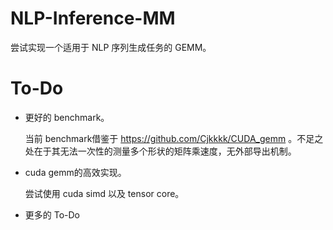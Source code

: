 # NLP-Inference-MM

尝试实现一个适用于 NLP 序列生成任务的 GEMM。

# To-Do

+ 更好的 benchmark。
    
    当前 benchmark借鉴于 https://github.com/Cjkkkk/CUDA_gemm 。不足之处在于其无法一次性的测量多个形状的矩阵乘速度，无外部导出机制。

+ cuda gemm的高效实现。
    
    尝试使用 cuda simd 以及 tensor core。
    
+ 更多的 To-Do